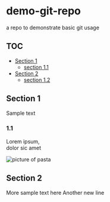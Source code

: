 # demo-git-repo
a repo to demonstrate basic git usage

## TOC
* [Section 1](#section-1)
	* [section 1.1](#section-1.1)
* [Section 2](#section-2)
	* [section 1.2](#section-1.2)

## Section 1
Sample text
### 1.1
Lorem ipsum,   
dolor sic amet

![picture of pasta](https://www.bing.com/images/search?view=detailV2&ccid=%2fp3aKyA%2b&id=37446D311CC301F2F68D7FBCB42467A4777F7099&thid=OIP._p3aKyA-N9PsHDkco73w8wHaKZ&mediaurl=https%3a%2f%2fi1.wp.com%2fwww.sugarlovespices.com%2fwp-content%2fuploads%2f2015%2f03%2fpasta.jpg&cdnurl=https%3a%2f%2fth.bing.com%2fth%2fid%2fR.fe9dda2b203e37d3ec1c391ca3bdf0f3%3frik%3dmXB%252fd6RnJLS8fw%26pid%3dImgRaw%26r%3d0&exph=2347&expw=1672&q=pasta&simid=608044279992428210&FORM=IRPRST&ck=D0503FA8D071658663695C60B535B102&selectedIndex=0&ajaxhist=0&ajaxserp=0)


## Section 2
More sample text here
Another new line
